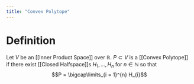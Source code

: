 ```yaml
---
title: "Convex Polytope"
---
```


# Definition
Let $V$ be an [[Inner Product Space]] over $\mathbb{R}$. $P \subset V$ is a [[Convex Polytope]] if there exist [[Closed Halfspace]]s $H_{1}, \dots, H_{n}$ for $n \in \mathbb{N}$ so that $$P = \bigcap\limits_{i = 1}^{n} H_{i}$$